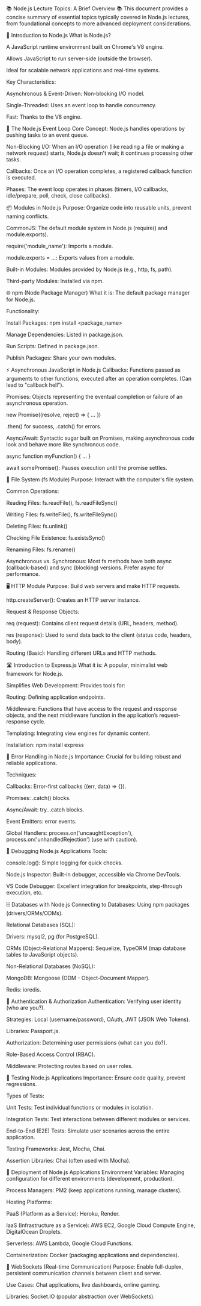 📚 Node.js Lecture Topics: A Brief Overview 📚
This document provides a concise summary of essential topics typically covered in Node.js lectures, from foundational concepts to more advanced deployment considerations.

🚀 Introduction to Node.js
What is Node.js?

A JavaScript runtime environment built on Chrome's V8 engine.

Allows JavaScript to run server-side (outside the browser).

Ideal for scalable network applications and real-time systems.

Key Characteristics:

Asynchronous & Event-Driven: Non-blocking I/O model.

Single-Threaded: Uses an event loop to handle concurrency.

Fast: Thanks to the V8 engine.

🔄 The Node.js Event Loop
Core Concept: Node.js handles operations by pushing tasks to an event queue.

Non-Blocking I/O: When an I/O operation (like reading a file or making a network request) starts, Node.js doesn't wait; it continues processing other tasks.

Callbacks: Once an I/O operation completes, a registered callback function is executed.

Phases: The event loop operates in phases (timers, I/O callbacks, idle/prepare, poll, check, close callbacks).

📦 Modules in Node.js
Purpose: Organize code into reusable units, prevent naming conflicts.

CommonJS: The default module system in Node.js (require() and module.exports).

require('module_name'): Imports a module.

module.exports = ...: Exports values from a module.

Built-in Modules: Modules provided by Node.js (e.g., http, fs, path).

Third-party Modules: Installed via npm.

🌐 npm (Node Package Manager)
What it is: The default package manager for Node.js.

Functionality:

Install Packages: npm install <package_name>

Manage Dependencies: Listed in package.json.

Run Scripts: Defined in package.json.

Publish Packages: Share your own modules.

⚡ Asynchronous JavaScript in Node.js
Callbacks: Functions passed as arguments to other functions, executed after an operation completes. (Can lead to "callback hell").

Promises: Objects representing the eventual completion or failure of an asynchronous operation.

new Promise((resolve, reject) => { ... })

.then() for success, .catch() for errors.

Async/Await: Syntactic sugar built on Promises, making asynchronous code look and behave more like synchronous code.

async function myFunction() { ... }

await somePromise(): Pauses execution until the promise settles.

📁 File System (fs Module)
Purpose: Interact with the computer's file system.

Common Operations:

Reading Files: fs.readFile(), fs.readFileSync()

Writing Files: fs.writeFile(), fs.writeFileSync()

Deleting Files: fs.unlink()

Checking File Existence: fs.existsSync()

Renaming Files: fs.rename()

Asynchronous vs. Synchronous: Most fs methods have both async (callback-based) and sync (blocking) versions. Prefer async for performance.

🖥️ HTTP Module
Purpose: Build web servers and make HTTP requests.

http.createServer(): Creates an HTTP server instance.

Request & Response Objects:

req (request): Contains client request details (URL, headers, method).

res (response): Used to send data back to the client (status code, headers, body).

Routing (Basic): Handling different URLs and HTTP methods.

🛣️ Introduction to Express.js
What it is: A popular, minimalist web framework for Node.js.

Simplifies Web Development: Provides tools for:

Routing: Defining application endpoints.

Middleware: Functions that have access to the request and response objects, and the next middleware function in the application’s request-response cycle.

Templating: Integrating view engines for dynamic content.

Installation: npm install express

🚨 Error Handling in Node.js
Importance: Crucial for building robust and reliable applications.

Techniques:

Callbacks: Error-first callbacks ((err, data) => {}).

Promises: .catch() blocks.

Async/Await: try...catch blocks.

Event Emitters: error events.

Global Handlers: process.on('uncaughtException'), process.on('unhandledRejection') (use with caution).

🐞 Debugging Node.js Applications
Tools:

console.log(): Simple logging for quick checks.

Node.js Inspector: Built-in debugger, accessible via Chrome DevTools.

VS Code Debugger: Excellent integration for breakpoints, step-through execution, etc.

🗄️ Databases with Node.js
Connecting to Databases: Using npm packages (drivers/ORMs/ODMs).

Relational Databases (SQL):

Drivers: mysql2, pg (for PostgreSQL).

ORMs (Object-Relational Mappers): Sequelize, TypeORM (map database tables to JavaScript objects).

Non-Relational Databases (NoSQL):

MongoDB: Mongoose (ODM - Object-Document Mapper).

Redis: ioredis.

🔐 Authentication & Authorization
Authentication: Verifying user identity (who are you?).

Strategies: Local (username/password), OAuth, JWT (JSON Web Tokens).

Libraries: Passport.js.

Authorization: Determining user permissions (what can you do?).

Role-Based Access Control (RBAC).

Middleware: Protecting routes based on user roles.

🧪 Testing Node.js Applications
Importance: Ensure code quality, prevent regressions.

Types of Tests:

Unit Tests: Test individual functions or modules in isolation.

Integration Tests: Test interactions between different modules or services.

End-to-End (E2E) Tests: Simulate user scenarios across the entire application.

Testing Frameworks: Jest, Mocha, Chai.

Assertion Libraries: Chai (often used with Mocha).

🚀 Deployment of Node.js Applications
Environment Variables: Managing configuration for different environments (development, production).

Process Managers: PM2 (keep applications running, manage clusters).

Hosting Platforms:

PaaS (Platform as a Service): Heroku, Render.

IaaS (Infrastructure as a Service): AWS EC2, Google Cloud Compute Engine, DigitalOcean Droplets.

Serverless: AWS Lambda, Google Cloud Functions.

Containerization: Docker (packaging applications and dependencies).

📡 WebSockets (Real-time Communication)
Purpose: Enable full-duplex, persistent communication channels between client and server.

Use Cases: Chat applications, live dashboards, online gaming.

Libraries: Socket.IO (popular abstraction over WebSockets).
